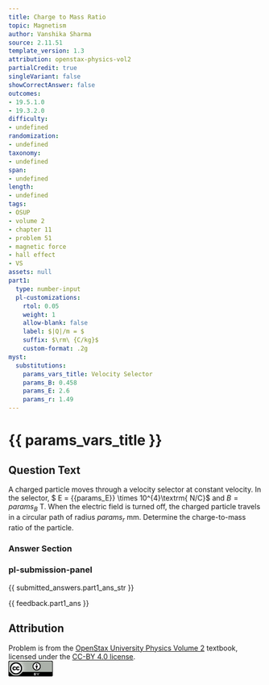 ```yaml
---
title: Charge to Mass Ratio
topic: Magnetism
author: Vanshika Sharma
source: 2.11.51
template_version: 1.3
attribution: openstax-physics-vol2
partialCredit: true
singleVariant: false
showCorrectAnswer: false
outcomes:
- 19.5.1.0
- 19.3.2.0
difficulty:
- undefined
randomization:
- undefined
taxonomy:
- undefined
span:
- undefined
length:
- undefined
tags:
- OSUP
- volume 2
- chapter 11
- problem 51
- magnetic force
- hall effect
- VS
assets: null
part1:
  type: number-input
  pl-customizations:
    rtol: 0.05
    weight: 1
    allow-blank: false
    label: $|Q|/m = $
    suffix: $\rm\ {C/kg}$
    custom-format: .2g
myst:
  substitutions:
    params_vars_title: Velocity Selector
    params_B: 0.458
    params_E: 2.6
    params_r: 1.49
---
```

# {{ params_vars_title }}

## Question Text

A charged particle moves through a velocity selector at constant velocity. In the selector, $ E = {{params_E}} \times 10^{4}\textrm{ N/C}$ and $B = {{params_B}}\textrm{ T}$.
When the electric field is turned off, the charged particle travels in a circular path of radius ${{params_r}}\textrm{ mm}$. Determine the charge-to-mass ratio of the particle.

### Answer Section

### pl-submission-panel

{{ submitted_answers.part1_ans_str }}

{{ feedback.part1_ans }}

## Attribution

Problem is from the [OpenStax University Physics Volume 2](https://openstax.org/details/books/university-physics-volume-2) textbook, licensed under the [CC-BY 4.0 license](https://creativecommons.org/licenses/by/4.0/).<br>![Image representing the Creative Commons 4.0 BY license.](https://raw.githubusercontent.com/firasm/bits/master/by.png)